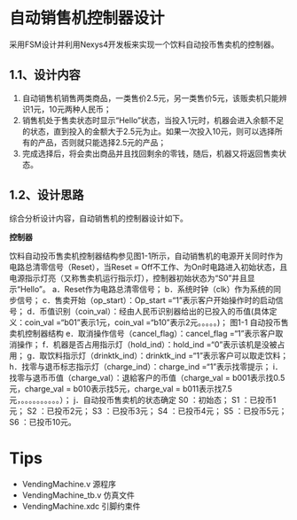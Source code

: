 # 自动销售机控制器设计
采用FSM设计并利用Nexys4开发板来实现一个饮料自动投币售卖机的控制器。
## 1.1、设计内容
1. 自动销售机销售两类商品，一类售价2.5元，另一类售价5元，该贩卖机只能辨识1元，10元两种人民币；
2. 销售机处于售卖状态时显示“Hello”状态，当投入1元时，机器会进入余额不足的状态，直到投入的金额大于2.5元为止。如果一次投入10元，则可以选择所有的产品，否则就只能选择2.5元的产品； 
3. 完成选择后，将会卖出商品并且找回剩余的零钱，随后，机器又将返回售卖状态。

## 1.2、设计思路
综合分析设计内容，自动销售机的控制器设计如下。

**控制器**

饮料自动投币售卖机控制器结构参见图1-1所示，自动销售机的电源开关同时作为电路总清零信号（Reset），当Reset = Off不工作、为On时电路进入初始状态，且电源指示灯亮（又称售卖机运行指示灯），控制器初始状态为“S0”并且显示“Hello”。
a．Reset作为电路总清零信号；
b．系统时钟（clk）作为系统的同步信号；
c．售卖开始（op_start）：Op_start =“1”表示客户开始操作时的启动信号；
d．币值识别（coin_val）：经由人民币识别器给出的已投入的币值(具体定义：coin_val =“b01”表示1元，coin_val =“b10”表示2元。。。。。)； 
图1-1 自动投币售卖机控制器结构
e．取消操作信号（cancel_flag）：cancel_flag =“1”表示客户取消操作；
f．机器是否占用指示灯（hold_ind）：hold_ind =“0”表示该机是没被占用；
g．取饮料指示灯（drinktk_ind）：drinktk_ind =“1”表示客户可以取走饮料；
h．找零与退币标志指示灯（charge_ind）：charge_ind =“1”表示找零提示；
i．找零与退币币值（charge_val）：退給客户的币值（charge_val = b001表示找0.5元，charge_val = b010表示找5元，charge_val = b011表示找7.5元，。。。。。。。。。。）；
j．自动投币售卖机的状态确定
S0 ：初始态；
S1 ：已投币1元；
S2 ：已投币2元；
S3 ：已投币3元；
S4 ：已投币4元；
S5 ：已投币5元；
S6 ：已投币10元。


# Tips

- VendingMachine.v 源程序
- VendingMachine_tb.v 仿真文件
- VendingMachine.xdc 引脚约束件
